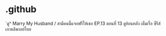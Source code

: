 # .github
`ดู^ Marry My Husband / สามีคนนี้แจกฟรีให้เธอ EP.13 ตอนที่ 13 ดูย้อนหลัง เต็มเรื่อ ซีรีส์เกาหลีพากย์ไทย
